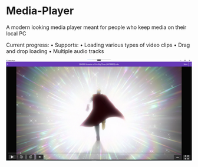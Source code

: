 # Media-Player
A modern looking media player meant for people who keep media on their local PC

Current progress:
• Supports:
  • Loading various types of video clips
  • Drag and drop loading
  • Multiple audio tracks
  
![image](https://github.com/gurrenm3/Media-Player/blob/master/media%20player%20screenshot%202.png)
